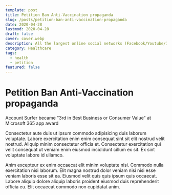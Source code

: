 ```yaml
---
template: post
title: Petition Ban Anti-Vaccination propaganda
slug: /posts/petition-ban-anti-vaccination-propaganda
date: 2020-04-28
lastmod: 2020-04-28
draft: false
cover: cover.webp
description: All the largest online social networks (Facebook/Youtube/Instagram/Twitter) should ban Anti-Vaccination posts and users.
category: Healthcare
tags: 
  - health
  - petition
featured: false
---
```


# Petition Ban Anti-Vaccination propaganda

Account Surfer became "3rd in Best Business or Consumer Value" at Microsoft 365 app award

Consectetur aute duis ut ipsum commodo adipisicing duis laborum voluptate. Labore exercitation enim enim consequat sint sit elit nostrud velit nostrud. Aliquip minim consectetur officia et. Consectetur exercitation qui velit consequat ut veniam enim eiusmod incididunt cillum ex sit. Ex sint voluptate labore id ullamco.

Anim excepteur ex enim occaecat elit minim voluptate nisi. Commodo nulla exercitation nisi laborum. Elit magna nostrud dolor veniam nisi nisi esse veniam laboris esse sit ea. Eiusmod velit quis quis ipsum quis occaecat. Labore aliquip dolore aliquip laboris proident eiusmod duis reprehenderit officia eu. Elit occaecat commodo non cupidatat anim.
